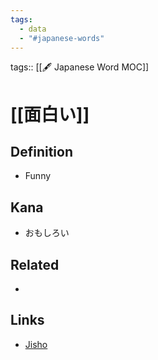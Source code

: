 ```yaml
---
tags:
  - data
  - "#japanese-words"
---
```

tags:: [[🖋️ Japanese Word MOC]]

# [[面白い]]


## Definition
- Funny

## Kana
- おもしろい

## Related
- 

## Links
- [Jisho](https://jisho.org/word/%E9%9D%A2%E7%99%BD%E3%81%84)